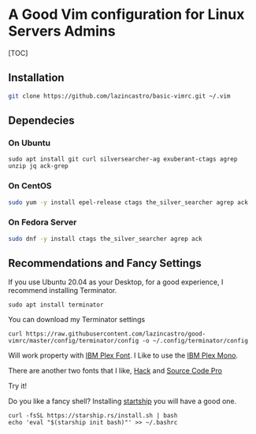 # A Good Vim configuration for Linux Servers Admins

[TOC]

## Installation

```bash
git clone https://github.com/lazincastro/basic-vimrc.git ~/.vim
```

## Dependecies
### On Ubuntu
```shell
sudo apt install git curl silversearcher-ag exuberant-ctags agrep unzip jq ack-grep 
```
### On CentOS
```bash
sudo yum -y install epel-release ctags the_silver_searcher agrep ack
```
### On Fedora Server
```bash
sudo dnf -y install ctags the_silver_searcher agrep ack
```

## Recommendations and Fancy Settings

If you use Ubuntu 20.04 as your Desktop, for a good experience, I recommend installing Terminator.
```shell
sudo apt install terminator
```

You can download my Terminator settings

```shell
curl https://raw.githubusercontent.com/lazincastro/good-vimrc/master/config/terminator/config -o ~/.config/terminator/config
```

Will work property with [IBM Plex Font](https://github.com/IBM/plex). I Like to use the [IBM Plex Mono](https://github.com/IBM/plex/tree/master/IBM-Plex-Mono/fonts/complete/ttf).

There are another two fonts that I like, [Hack](https://sourcefoundry.org/hack/) and [Source Code Pro](https://adobe-fonts.github.io/source-code-pro/)

Try it!

Do you like a fancy shell? Installing [startship](https://starship.rs/) you will have a good one.
    
```shell
curl -fsSL https://starship.rs/install.sh | bash
echo 'eval "$(starship init bash)"' >> ~/.bashrc
```


